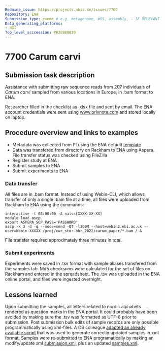 ```yaml
---
Redmine_issue: https://projects.nbis.se/issues/7700
Repository: ENA
Submission_type: exome # e.g. metagenome, WGS, assembly, - IF RELEVANT
Data_generating_platforms:
- NGI
Top_level_acccession: PRJEB80839
---
```


# 7700 Carum carvi

## Submission task description
Assistance with submitting raw sequence reads from 207 individuals of *Carum carvi* sampled from various locations in Europe, in .bam format to ENA.

Researcher filled in the checklist as .xlsx file and sent by email. The ENA account credentials were sent using www.privnote.com and stored locally on laptop. 

## Procedure overview and links to examples

* Metadata was collected from PI using the ENA default [template](./data/7700-carum-metadata_template_default_ERC000011.xlsx)
* Data was transfered from directory on Rackham to ENA using Aspera. File transfer status was checked using FileZilla 
* Register study at ENA
* Submit samples to ENA
* Submit experiments to ENA

### Data transfer

All files are in .bam format. Instead of using Webin-CLI, which allows transfer of only a single .bam file at a time, all files were uploaded from Rackham to ENA using the commands:

```
interactive -t 08:00:00 -A naiss[XXXX-XX-XX]
module load ascp
export ASPERA_SCP_PASS='PASSWORD'
ascp -k 3 -d -q --mode=send -QT -l300M --host=webin2.ebi.ac.uk --user=Webin-XXXXX /proj/cwr_stor-bhr_2022/carum_paper/*.bam / &
```

File transfer required approximately three minutes in total.

### Submit experiments

Experiments were saved in .tsv format with sample aliases transfered from the samples tab. Md5 checksums were calculated for the set of files on Rackham and entered in the spreadsheet. The .tsv was uploaded in the ENA online portal, and files were ingested overnight. 

## Lessons learned
Upon submitting the samples, all letters related to nordic alphabets rendered as question marks in the ENA portal. It could probably have been avoided by making sure the .tsv was formatted as UTF-8 prior to submission. Post submission bulk edits of sample records are only possible programmatically using xml-files. A DS colleague [adapted an already available script](https://github.com/NBISweden/nbisdm-ena-xml-generator) that was used to generate correctly updated samples in xml format. Samples were re-submitted to ENA programatically by making an modify/update xml [submission.xml](./data/submission.xml), plus an updated [samples.xml](./data/samples.xml).